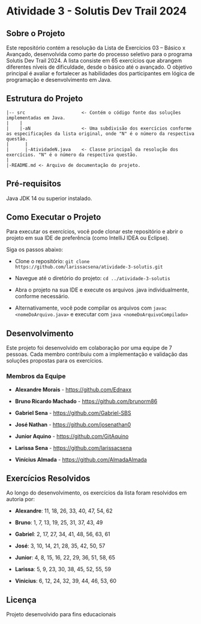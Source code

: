 # __Atividade 3 - Solutis Dev Trail 2024__

## Sobre o Projeto

Este repositório contém a resolução da Lista de Exercícios 03 – Básico x Avançado, desenvolvida como parte do processo seletivo para o programa Solutis Dev Trail 2024.
A lista consiste em 65 exercícios que abrangem diferentes níveis de dificuldade, desde o básico até o avançado.
O objetivo principal é avaliar e fortalecer as habilidades dos participantes em lógica de programação e desenvolvimento em Java.


## Estrutura do Projeto
```
|-- src                     <- Contém o código fonte das soluções implementadas em Java.
|    |
|    |-aN                   <- Uma subdivisão dos exercícios conforme as especificações da lista original, onde "N" é o número da respectiva questão.
|      |
|      |-AtividadeN.java    <- Classe principal da resolução dos exercícios. "N" é o número da respectiva questão.
|
|-README.md <- Arquivo de documentação do projeto.  
```
## Pré-requisitos

Java JDK 14 ou superior instalado.

## Como Executar o Projeto

Para executar os exercícios, você pode clonar este repositório e abrir o projeto em sua IDE de preferência (como IntelliJ IDEA ou Eclipse).

Siga os passos abaixo:

- Clone o repositório: ```git clone https://github.com/larissacsena/atividade-3-solutis.git```

- Navegue até o diretório do projeto: ```cd ../atividade-3-solutis```

- Abra o projeto na sua IDE e execute os arquivos .java individualmente, conforme necessário.

- Alternativamente, você pode compilar os arquivos com ```javac <nomeDoArquivo.java>```
e executar com ```java <nomeDoArquivoCompilado>```

## Desenvolvimento

Este projeto foi desenvolvido em colaboração por uma equipe de 7 pessoas.
Cada membro contribuiu com a implementação e validação das soluções propostas para os exercícios.

### Membros da Equipe

- **Alexandre Morais** - https://github.com/Ednaxx

- **Bruno Ricardo Machado** - https://github.com/brunorm86

- **Gabriel Sena** - https://github.com/Gabriel-SBS

- **José Nathan** - https://github.com/josenathan0

- **Junior Aquino** - https://github.com/GitAquino

- **Larissa Sena** - https://github.com/larissacsena

- **Vinícius Almada** - https://github.com/AlmadaAlmada


## Exercícios Resolvidos
  
Ao longo do desenvolvimento, os exercícios da lista foram resolvidos em autoria por:

- **Alexandre**: 11, 18, 26, 33, 40, 47, 54, 62

- **Bruno**: 1, 7, 13, 19, 25, 31, 37, 43, 49

- **Gabriel**: 2, 17, 27, 34, 41, 48, 56, 63, 61

- **José**: 3, 10, 14, 21, 28, 35, 42, 50, 57

- **Junior**: 4, 8, 15, 16, 22, 29, 36, 51, 58, 65

- **Larissa**: 5, 9, 23, 30, 38, 45, 52, 55, 59

- **Vinicius**: 6, 12, 24, 32, 39, 44, 46, 53, 60


## Licença

Projeto desenvolvido para fins educacionais
